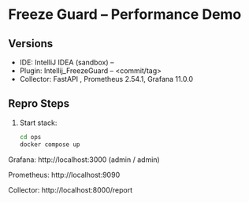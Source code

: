 # Freeze Guard – Performance Demo

## Versions
- IDE: IntelliJ IDEA (sandbox) – <fill in>
- Plugin: Intellij_FreezeGuard – <commit/tag>
- Collector: FastAPI <fill in>, Prometheus 2.54.1, Grafana 11.0.0

## Repro Steps
1) Start stack:
   ```bash
   cd ops
   docker compose up
    ```
Grafana: http://localhost:3000 (admin / admin)

Prometheus: http://localhost:9090

Collector: http://localhost:8000/report